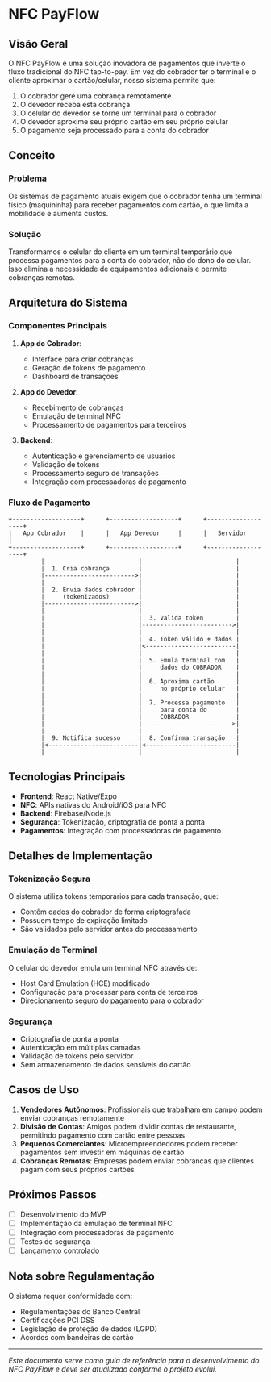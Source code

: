 # NFC PayFlow

## Visão Geral

O NFC PayFlow é uma solução inovadora de pagamentos que inverte o fluxo tradicional do NFC tap-to-pay. Em vez do cobrador ter o terminal e o cliente aproximar o cartão/celular, nosso sistema permite que:

1. O cobrador gere uma cobrança remotamente
2. O devedor receba esta cobrança
3. O celular do devedor se torne um terminal para o cobrador 
4. O devedor aproxime seu próprio cartão em seu próprio celular
5. O pagamento seja processado para a conta do cobrador

## Conceito

### Problema
Os sistemas de pagamento atuais exigem que o cobrador tenha um terminal físico (maquininha) para receber pagamentos com cartão, o que limita a mobilidade e aumenta custos.

### Solução
Transformamos o celular do cliente em um terminal temporário que processa pagamentos para a conta do cobrador, não do dono do celular. Isso elimina a necessidade de equipamentos adicionais e permite cobranças remotas.

## Arquitetura do Sistema

### Componentes Principais

1. **App do Cobrador**:
   - Interface para criar cobranças
   - Geração de tokens de pagamento
   - Dashboard de transações

2. **App do Devedor**:
   - Recebimento de cobranças
   - Emulação de terminal NFC
   - Processamento de pagamentos para terceiros

3. **Backend**:
   - Autenticação e gerenciamento de usuários
   - Validação de tokens
   - Processamento seguro de transações
   - Integração com processadoras de pagamento

### Fluxo de Pagamento

```
+-------------------+      +-------------------+      +-------------------+
|   App Cobrador    |      |   App Devedor     |      |   Servidor        |
+-------------------+      +-------------------+      +-------------------+
         |                          |                          |
         |  1. Cria cobrança        |                          |
         |------------------------->|                          |
         |                          |                          |
         |  2. Envia dados cobrador |                          |
         |     (tokenizados)        |                          |
         |------------------------->|                          |
         |                          |                          |
         |                          |  3. Valida token         |
         |                          |------------------------->|
         |                          |                          |
         |                          |  4. Token válido + dados |
         |                          |<-------------------------|
         |                          |                          |
         |                          |  5. Emula terminal com   |
         |                          |     dados do COBRADOR    |
         |                          |                          |
         |                          |  6. Aproxima cartão      |
         |                          |     no próprio celular   |
         |                          |                          |
         |                          |  7. Processa pagamento   |
         |                          |     para conta do        |
         |                          |     COBRADOR             |
         |                          |------------------------->|
         |                          |                          |
         |  9. Notifica sucesso     |  8. Confirma transação   |
         |<-------------------------|<-------------------------|
         |                          |                          |
```

## Tecnologias Principais

- **Frontend**: React Native/Expo
- **NFC**: APIs nativas do Android/iOS para NFC
- **Backend**: Firebase/Node.js
- **Segurança**: Tokenização, criptografia de ponta a ponta
- **Pagamentos**: Integração com processadoras de pagamento

## Detalhes de Implementação

### Tokenização Segura

O sistema utiliza tokens temporários para cada transação, que:
- Contêm dados do cobrador de forma criptografada
- Possuem tempo de expiração limitado
- São validados pelo servidor antes do processamento

### Emulação de Terminal

O celular do devedor emula um terminal NFC através de:
- Host Card Emulation (HCE) modificado
- Configuração para processar para conta de terceiros
- Direcionamento seguro do pagamento para o cobrador

### Segurança

- Criptografia de ponta a ponta
- Autenticação em múltiplas camadas
- Validação de tokens pelo servidor
- Sem armazenamento de dados sensíveis do cartão

## Casos de Uso

1. **Vendedores Autônomos**: Profissionais que trabalham em campo podem enviar cobranças remotamente
2. **Divisão de Contas**: Amigos podem dividir contas de restaurante, permitindo pagamento com cartão entre pessoas
3. **Pequenos Comerciantes**: Microempreendedores podem receber pagamentos sem investir em máquinas de cartão
4. **Cobranças Remotas**: Empresas podem enviar cobranças que clientes pagam com seus próprios cartões

## Próximos Passos

- [ ] Desenvolvimento do MVP
- [ ] Implementação da emulação de terminal NFC
- [ ] Integração com processadoras de pagamento
- [ ] Testes de segurança
- [ ] Lançamento controlado

## Nota sobre Regulamentação

O sistema requer conformidade com:
- Regulamentações do Banco Central
- Certificações PCI DSS
- Legislação de proteção de dados (LGPD)
- Acordos com bandeiras de cartão

---

*Este documento serve como guia de referência para o desenvolvimento do NFC PayFlow e deve ser atualizado conforme o projeto evolui.* 
